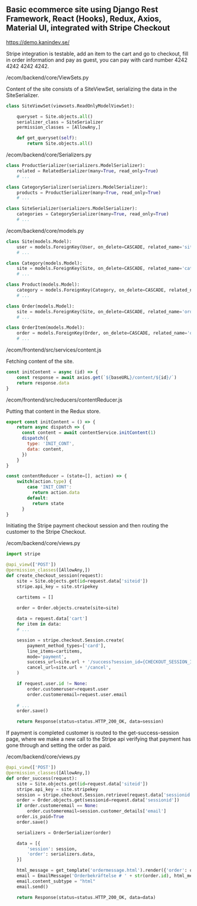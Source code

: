 ## Basic ecommerce site using Django Rest Framework, React (Hooks), Redux, Axios, Material UI, integrated with Stripe Checkout

https://demo.kanindev.se/

Stripe integration is testable, add an item to the cart and go to checkout, fill in order information and pay as guest, you can pay with card number 4242 4242 4242 4242.


/ecom/backend/core/ViewSets.py

Content of the site consists of a SiteViewSet, serializing the data in the SiteSerializer.

```Python
class SiteViewSet(viewsets.ReadOnlyModelViewSet):

    queryset = Site.objects.all()
    serializer_class = SiteSerializer
    permission_classes = [AllowAny,]

    def get_queryset(self):
        return Site.objects.all()
```


/ecom/backend/core/Serializers.py

```Python
class ProductSerializer(serializers.ModelSerializer):
    related = RelatedSerializer(many=True, read_only=True)
    # ...

class CategorySerializer(serializers.ModelSerializer):
    products = ProductSerializer(many=True, read_only=True)
    # ...

class SiteSerializer(serializers.ModelSerializer):
    categories = CategorySerializer(many=True, read_only=True)
    # ...
```


/ecom/backend/core/models.py

```Python
class Site(models.Model):
    user = models.ForeignKey(User, on_delete=CASCADE, related_name='siteuser')
    # ...

class Category(models.Model):
    site = models.ForeignKey(Site, on_delete=CASCADE, related_name='categories')
    # ...

class Product(models.Model):
    category = models.ForeignKey(Category, on_delete=CASCADE, related_name='products', verbose_name='Kategori')
    # ...

class Order(models.Model):
    site = models.ForeignKey(Site, on_delete=CASCADE, related_name='orders')
    # ...

class OrderItem(models.Model):
    order = models.ForeignKey(Order, on_delete=CASCADE, related_name='orderitem')
    # ...
```



/ecom/frontend/src/services/content.js

Fetching content of the site.

```JavaScript
const initContent = async (id) => {
    const response = await axios.get(`${baseURL}/content/${id}/`)
    return response.data
}
```

/ecom/frontend/src/reducers/contentReducer.js

Putting that content in the Redux store.

```JavaScript
export const initContent = () => {
    return async dispatch => {
      const content = await contentService.initContent(1)
      dispatch({
        type: 'INIT_CONT',
        data: content,
      })
    }
}

const contentReducer = (state=[], action) => {
    switch(action.type) {
        case 'INIT_CONT':
          return action.data
        default:
          return state
      }
}
```


Initiating the Stripe payment checkout session and then routing the customer to the Stripe Checkout.

/ecom/backend/core/views.py

```Python
import stripe

@api_view(['POST'])
@permission_classes([AllowAny,])
def create_checkout_session(request):
    site = Site.objects.get(id=request.data['siteid'])
    stripe.api_key = site.stripekey

    cartitems = []

    order = Order.objects.create(site=site)
    
    data = request.data['cart']
    for item in data:
    # ...

    session = stripe.checkout.Session.create(
        payment_method_types=['card'],
        line_items=cartitems,
        mode='payment',
        success_url=site.url + '/success?session_id={CHECKOUT_SESSION_ID}',
        cancel_url=site.url + '/cancel',
    )

    if request.user.id != None:
        order.customeruser=request.user
        order.customeremail=request.user.email
        
    # ...
    order.save()

    return Response(status=status.HTTP_200_OK, data=session)
```


If payment is completed customer is routed to the get-success-session page, where we make a new call to the Stripe api verifying that payment has gone through and setting the order as paid.

/ecom/backend/core/views.py

```Python
@api_view(['POST'])
@permission_classes([AllowAny,])
def order_success(request):
    site = Site.objects.get(id=request.data['siteid'])
    stripe.api_key = site.stripekey
    session = stripe.checkout.Session.retrieve(request.data['sessionid'])
    order = Order.objects.get(sessionid=request.data['sessionid'])
    if order.customeremail == None:
        order.customeremail=session.customer_details['email']
    order.is_paid=True
    order.save()

    serializers = OrderSerializer(order)

    data = [{
        'session': session,
        'order': serializers.data,
    }]

    html_message = get_template('ordermessage.html').render({'order': order, 'site': site})
    email = EmailMessage('Orderbekräftelse # ' + str(order.id), html_message, from_email=site.siteemail, to=[order.customeremail])
    email.content_subtype = "html"
    email.send()

    return Response(status=status.HTTP_200_OK, data=data)
```
